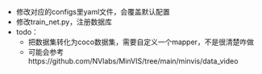 
- 修改对应的configs里yaml文件，会覆盖默认配置
- 修改train_net.py，注册数据库
- todo：
  - 把数据集转化为coco数据集，需要自定义一个mapper，不是很清楚咋做
  - 可能会参考https://github.com/NVlabs/MinVIS/tree/main/minvis/data_video